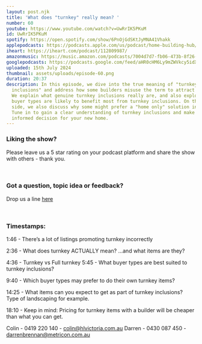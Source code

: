 ```yaml
---
layout: post.njk
title: 'What does "turnkey" really mean? '
number: 60
youtube: https://www.youtube.com/watch?v=UwRrIK5PKuM
id: UwRrIK5PKuM
spotify: https://open.spotify.com/show/6PnOjGdSKtJyMNA41Vhakk
applepodcasts: https://podcasts.apple.com/us/podcast/home-building-hub/id1681936589
iheart: https://iheart.com/podcast/112809987/
amazonmusic: https://music.amazon.com/podcasts/7004d7d7-fb06-473b-8f26-8ce9992cac11
googlepodcasts: https://podcasts.google.com/feed/aHR0cHM6Ly9mZWVkcy5idXp6c3Byb3V0LmNvbS8yMTM5MTU1LnJzcw==
uploaded: 15th July 2024
thumbnail: assets/uploads/episode-60.png
duration: 20:37
description: In this episode, we dive into the true meaning of "turnkey
  inclusions" and address how some builders misuse the term to attract buyers.
  We explain what genuine turnkey inclusions really are, and also explore which
  buyer types are likely to benefit most from turnkey inclusions. On the flip
  side, we also discuss why some might prefer a "home only" solution instead.
  Tune in to gain a clear understanding of turnkey inclusions and make an
  informed decision for your new home.
---
```

### Liking the show?

Please leave us a 5 star rating on your podcast platform and share the show with others - thank you.

<br>

### Got a question, topic idea or feedback?

Drop us a line <a href="/contact" id="contact-us" target="_blank">here</a>

<br>

### Timestamps:

1:46 - There’s a lot of listings promoting turnkey incorrectly

2:36 - What does turnkey ACTUALLY mean? …and what items are they?

4:36 - Turnkey vs Full turnkey 
5:45 - What buyer types are best suited to turnkey inclusions?

9:40 - Which buyer types may prefer to do their own turnkey items? 

14:25 - What items can you expect to get as part of turnkey inclusions? Type of landscaping for example.

18:10 - Keep in mind: Pricing for turnkey items with a builder will be cheaper than what you can get.

Colin - 0419 220 140 - colin@hlvictoria.com.au
Darren - 0430 087 450 - darrenbrennan@metricon.com.au